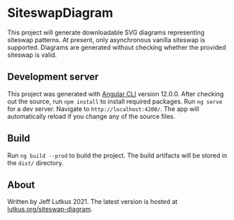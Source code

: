 # SiteswapDiagram

This project will generate downloadable SVG diagrams representing siteswap patterns.
At present, only asynchronous vanilla siteswap is supported. Diagrams are generated without checking whether the provided siteswap is valid.


## Development server

This project was generated with [Angular CLI](https://github.com/angular/angular-cli) version 12.0.0.
After checking out the source, run `npm install` to install required packages.
Run `ng serve` for a dev server. Navigate to `http://localhost:4200/`. The app will automatically reload if you change any of the source files.

## Build

Run `ng build --prod` to build the project. The build artifacts will be stored in the `dist/` directory.

## About

Written by Jeff Lutkus 2021. The latest version is hosted at [lutkus.org/siteswap-diagram](http://lutkus.org/siteswap-diagram).